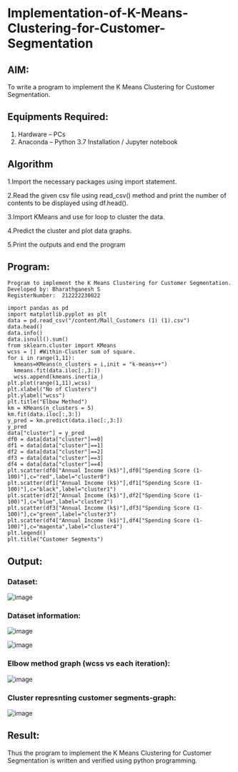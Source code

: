 # Implementation-of-K-Means-Clustering-for-Customer-Segmentation

## AIM:
To write a program to implement the K Means Clustering for Customer Segmentation.

## Equipments Required:
1. Hardware – PCs
2. Anaconda – Python 3.7 Installation / Jupyter notebook

## Algorithm

1.Import the necessary packages using import statement.

2.Read the given csv file using read_csv() method and print the number of contents to be displayed using df.head().

3.Import KMeans and use for loop to cluster the data.

4.Predict the cluster and plot data graphs.

5.Print the outputs and end the program

## Program:
```
Program to implement the K Means Clustering for Customer Segmentation.
Developed by: Bharathganesh S
RegisterNumber:  212222230022
```
```
import pandas as pd
import matplotlib.pyplot as plt
data = pd.read_csv("/content/Mall_Customers (1) (1).csv")
data.head()
data.info()
data.isnull().sum()
from sklearn.cluster import KMeans
wcss = [] #Within-Cluster sum of square.
for i in range(1,11):
  kmeans=KMeans(n_clusters = i,init = "k-means++")
  kmeans.fit(data.iloc[:,3:])
  wcss.append(kmeans.inertia_)
plt.plot(range(1,11),wcss)
plt.xlabel("No of Clusters")
plt.ylabel("wcss")
plt.title("Elbow Method")
km = KMeans(n_clusters = 5)
km.fit(data.iloc[:,3:])
y_pred = km.predict(data.iloc[:,3:])
y_pred
data["cluster"] = y_pred
df0 = data[data["cluster"]==0]
df1 = data[data["cluster"]==1]
df2 = data[data["cluster"]==2]
df3 = data[data["cluster"]==3]
df4 = data[data["cluster"]==4]
plt.scatter(df0["Annual Income (k$)"],df0["Spending Score (1-100)"],c="red",label="cluster0")
plt.scatter(df1["Annual Income (k$)"],df1["Spending Score (1-100)"],c="black",label="cluster1")
plt.scatter(df2["Annual Income (k$)"],df2["Spending Score (1-100)"],c="blue",label="cluster2")
plt.scatter(df3["Annual Income (k$)"],df3["Spending Score (1-100)"],c="green",label="cluster3")
plt.scatter(df4["Annual Income (k$)"],df4["Spending Score (1-100)"],c="magenta",label="cluster4")
plt.legend()
plt.title("Customer Segments")

```

## Output:
### Dataset:
![image](https://github.com/bharathganeshsivasankaran/Implementation-of-K-Means-Clustering-for-Customer-Segmentation/assets/119478098/64d7dd97-a6c1-4269-bf9c-705ae507cef3)
### Dataset information:
![image](https://github.com/bharathganeshsivasankaran/Implementation-of-K-Means-Clustering-for-Customer-Segmentation/assets/119478098/ea118279-2c4f-4ee4-956e-1325a769ffed)



![image](https://github.com/bharathganeshsivasankaran/Implementation-of-K-Means-Clustering-for-Customer-Segmentation/assets/119478098/089c4581-44b3-45ac-948b-35035afce654)
### Elbow method graph (wcss vs each iteration):
![image](https://github.com/bharathganeshsivasankaran/Implementation-of-K-Means-Clustering-for-Customer-Segmentation/assets/119478098/27b8ff91-0a80-4896-b074-198c272aa4e3)
### Cluster represnting customer segments-graph:
![image](https://github.com/bharathganeshsivasankaran/Implementation-of-K-Means-Clustering-for-Customer-Segmentation/assets/119478098/4b7b5439-aaf3-4f6d-af76-f75be48a4618)


## Result:
Thus the program to implement the K Means Clustering for Customer Segmentation is written and verified using python programming.
